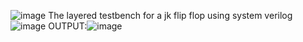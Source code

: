![image](https://github.com/mitha-rao/J-K-flip-flop-Layered-testbench-system-verilog/assets/137986085/73f04fb0-c8e6-4206-99cc-72dda728557c)
The layered testbench for a jk flip flop using system verilog
![image](https://github.com/mitha-rao/J-K-flip-flop-Layered-testbench-system-verilog/assets/137986085/8b5de9d6-d841-4628-812e-0db457c604aa)
OUTPUT:![image](https://github.com/mitha-rao/J-K-flip-flop-Layered-testbench-system-verilog/assets/137986085/17c77b32-4504-4064-a96f-954c43958495)
